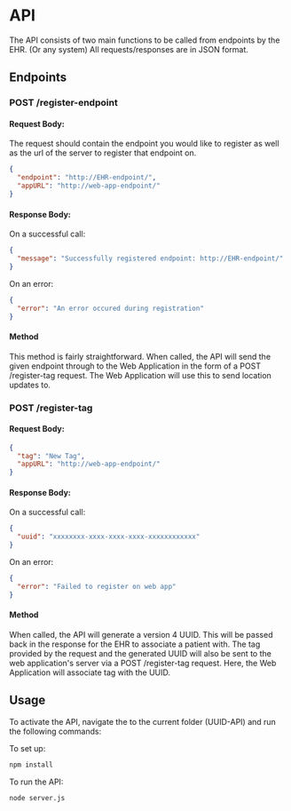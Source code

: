 # API 

The API consists of two main functions to be called from endpoints by the EHR. (Or any system)
All requests/responses are in JSON format.

## Endpoints

### POST /register-endpoint

#### Request Body:

The request should contain the endpoint you would like to register as well as the url of the server to register that endpoint on.

```json
{
  "endpoint": "http://EHR-endpoint/",
  "appURL": "http://web-app-endpoint/"
}
```

#### Response Body:

On a successful call:

```json
{
  "message": "Successfully registered endpoint: http://EHR-endpoint/"
}
```

On an error: 

```json
{
  "error": "An error occured during registration"
}
```

#### Method

This method is fairly straightforward. When called, the API will send the given endpoint through to the Web Application in the form of a POST /register-tag request.
The Web Application will use this to send location updates to.

### POST /register-tag

#### Request Body:

```json
{
  "tag": "New Tag",
  "appURL": "http://web-app-endpoint/"
}
```

#### Response Body:

On a successful call:

```json
{
  "uuid": "xxxxxxxx-xxxx-xxxx-xxxx-xxxxxxxxxxxx"
}
```

On an error: 

```json
{
  "error": "Failed to register on web app"
}
```

#### Method

When called, the API will generate a version 4 UUID. This will be passed back in the response for the EHR to associate a patient with. The tag provided by the request and the generated UUID will also be sent to the web application's server via a POST /register-tag request. Here, the Web Application will associate tag with the UUID. 

## Usage

To activate the API, navigate the to the current folder (UUID-API) and run the following commands:

To set up:

```bash
npm install
```

To run the API:

```bash
node server.js
```